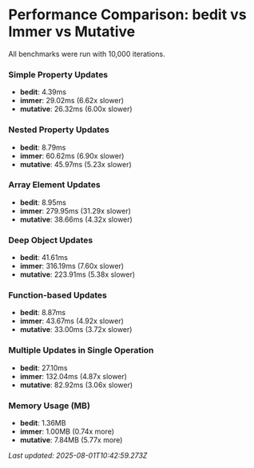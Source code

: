 # Performance Comparison: bedit vs Immer vs Mutative

All benchmarks were run with 10,000 iterations.

### Simple Property Updates

- **bedit**: 4.39ms
- **immer**: 29.02ms (6.62x slower)
- **mutative**: 26.32ms (6.00x slower)

### Nested Property Updates

- **bedit**: 8.79ms
- **immer**: 60.62ms (6.90x slower)
- **mutative**: 45.97ms (5.23x slower)

### Array Element Updates

- **bedit**: 8.95ms
- **immer**: 279.95ms (31.29x slower)
- **mutative**: 38.66ms (4.32x slower)

### Deep Object Updates

- **bedit**: 41.61ms
- **immer**: 316.19ms (7.60x slower)
- **mutative**: 223.91ms (5.38x slower)

### Function-based Updates

- **bedit**: 8.87ms
- **immer**: 43.67ms (4.92x slower)
- **mutative**: 33.00ms (3.72x slower)

### Multiple Updates in Single Operation

- **bedit**: 27.10ms
- **immer**: 132.04ms (4.87x slower)
- **mutative**: 82.92ms (3.06x slower)

### Memory Usage (MB)

- **bedit**: 1.36MB
- **immer**: 1.00MB (0.74x more)
- **mutative**: 7.84MB (5.77x more)



*Last updated: 2025-08-01T10:42:59.273Z*
